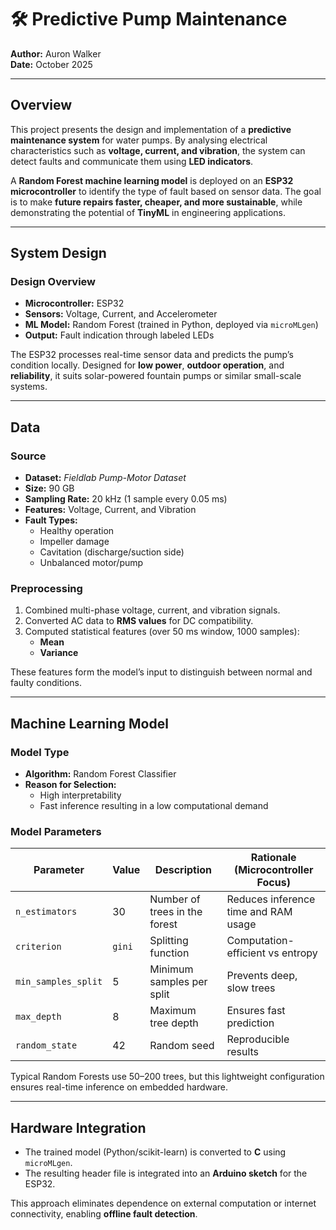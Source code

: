 # 🛠️ Predictive Pump Maintenance  
**Author:** Auron Walker  
**Date:** October 2025  

---

## Overview  
This project presents the design and implementation of a **predictive maintenance system** for water pumps. By analysing electrical characteristics such as **voltage, current, and vibration**, the system can detect faults and communicate them using **LED indicators**.  

A **Random Forest machine learning model** is deployed on an **ESP32 microcontroller** to identify the type of fault based on sensor data. The goal is to make **future repairs faster, cheaper, and more sustainable**, while demonstrating the potential of **TinyML** in engineering applications.

---

## System Design  

### Design Overview  
- **Microcontroller:** ESP32  
- **Sensors:** Voltage, Current, and Accelerometer  
- **ML Model:** Random Forest (trained in Python, deployed via `microMLgen`)  
- **Output:** Fault indication through labeled LEDs  

The ESP32 processes real-time sensor data and predicts the pump’s condition locally. Designed for **low power**, **outdoor operation**, and **reliability**, it suits solar-powered fountain pumps or similar small-scale systems.

---

## Data  

### Source  
- **Dataset:** *Fieldlab Pump-Motor Dataset*  
- **Size:** 90 GB  
- **Sampling Rate:** 20 kHz (1 sample every 0.05 ms)  
- **Features:** Voltage, Current, and Vibration  
- **Fault Types:**  
  - Healthy operation  
  - Impeller damage  
  - Cavitation (discharge/suction side)  
  - Unbalanced motor/pump  

### Preprocessing  
1. Combined multi-phase voltage, current, and vibration signals.  
2. Converted AC data to **RMS values** for DC compatibility.  
3. Computed statistical features (over 50 ms window, 1000 samples):  
   - **Mean** 
   - **Variance**

These features form the model’s input to distinguish between normal and faulty conditions.

---

## Machine Learning Model  

### Model Type  
- **Algorithm:** Random Forest Classifier  
- **Reason for Selection:**  
  - High interpretability  
  - Fast inference resulting in a low computational demand

### Model Parameters  

| Parameter | Value | Description | Rationale (Microcontroller Focus) |
|------------|--------|-------------|----------------------------------|
| `n_estimators` | 30 | Number of trees in the forest | Reduces inference time and RAM usage |
| `criterion` | `gini` | Splitting function | Computation-efficient vs entropy |
| `min_samples_split` | 5 | Minimum samples per split | Prevents deep, slow trees |
| `max_depth` | 8 | Maximum tree depth | Ensures fast prediction |
| `random_state` | 42 | Random seed | Reproducible results |

Typical Random Forests use 50–200 trees, but this lightweight configuration ensures real-time inference on embedded hardware.

---

## Hardware Integration  

- The trained model (Python/scikit-learn) is converted to **C** using `microMLgen`.  
- The resulting header file is integrated into an **Arduino sketch** for the ESP32.  

This approach eliminates dependence on external computation or internet connectivity, enabling **offline fault detection**.